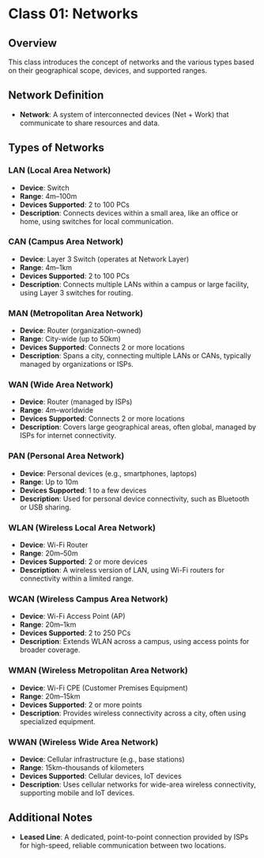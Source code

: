 # Class 01: Networks

## Overview
This class introduces the concept of networks and the various types based on their geographical scope, devices, and supported ranges.

## Network Definition
- **Network**: A system of interconnected devices (Net + Work) that communicate to share resources and data.

## Types of Networks

### LAN (Local Area Network)
- **Device**: Switch
- **Range**: 4m–100m
- **Devices Supported**: 2 to 100 PCs
- **Description**: Connects devices within a small area, like an office or home, using switches for local communication.

### CAN (Campus Area Network)
- **Device**: Layer 3 Switch (operates at Network Layer)
- **Range**: 4m–1km
- **Devices Supported**: 2 to 100 PCs
- **Description**: Connects multiple LANs within a campus or large facility, using Layer 3 switches for routing.

### MAN (Metropolitan Area Network)
- **Device**: Router (organization-owned)
- **Range**: City-wide (up to 50km)
- **Devices Supported**: Connects 2 or more locations
- **Description**: Spans a city, connecting multiple LANs or CANs, typically managed by organizations or ISPs.

### WAN (Wide Area Network)
- **Device**: Router (managed by ISPs)
- **Range**: 4m–worldwide
- **Devices Supported**: Connects 2 or more locations
- **Description**: Covers large geographical areas, often global, managed by ISPs for internet connectivity.

### PAN (Personal Area Network)
- **Device**: Personal devices (e.g., smartphones, laptops)
- **Range**: Up to 10m
- **Devices Supported**: 1 to a few devices
- **Description**: Used for personal device connectivity, such as Bluetooth or USB sharing.

### WLAN (Wireless Local Area Network)
- **Device**: Wi-Fi Router
- **Range**: 20m–50m
- **Devices Supported**: 2 or more devices
- **Description**: A wireless version of LAN, using Wi-Fi routers for connectivity within a limited range.

### WCAN (Wireless Campus Area Network)
- **Device**: Wi-Fi Access Point (AP)
- **Range**: 20m–1km
- **Devices Supported**: 2 to 250 PCs
- **Description**: Extends WLAN across a campus, using access points for broader coverage.

### WMAN (Wireless Metropolitan Area Network)
- **Device**: Wi-Fi CPE (Customer Premises Equipment)
- **Range**: 20m–15km
- **Devices Supported**: 2 or more points
- **Description**: Provides wireless connectivity across a city, often using specialized equipment.

### WWAN (Wireless Wide Area Network)
- **Device**: Cellular infrastructure (e.g., base stations)
- **Range**: 15km–thousands of kilometers
- **Devices Supported**: Cellular devices, IoT devices
- **Description**: Uses cellular networks for wide-area wireless connectivity, supporting mobile and IoT devices.

## Additional Notes
- **Leased Line**: A dedicated, point-to-point connection provided by ISPs for high-speed, reliable communication between two locations.
